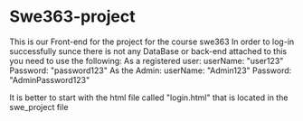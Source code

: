# Swe363-project
This is our Front-end for the project for the course swe363
In order to log-in successfully sunce there is not any DataBase or back-end attached to this you need to use the following:
As a registered user:
userName: "user123"
Password: "password123"
As the Admin:
userName: "Admin123"
Password: "AdminPassword123"

It is better to start with the html file called "login.html" that is located in the swe_project file
